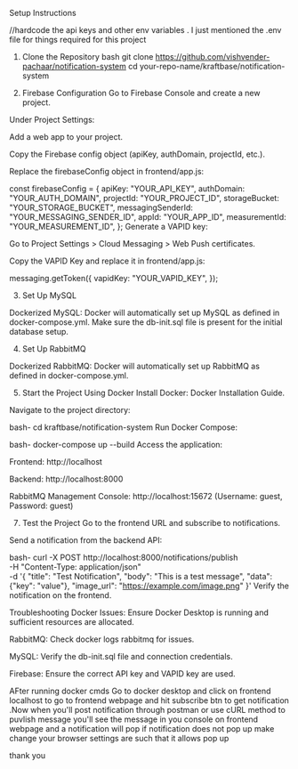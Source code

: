 Setup Instructions

//hardcode the api keys and other env variables . I just mentioned the .env file for things required for this project

1. Clone the Repository
bash
git clone https://github.com/vishvender-pachaar/notification-system
cd your-repo-name/kraftbase/notification-system

2. Firebase Configuration
Go to Firebase Console and create a new project.

Under Project Settings:

Add a web app to your project.

Copy the Firebase config object (apiKey, authDomain, projectId, etc.).

Replace the firebaseConfig object in frontend/app.js:

const firebaseConfig = {
    apiKey: "YOUR_API_KEY",
    authDomain: "YOUR_AUTH_DOMAIN",
    projectId: "YOUR_PROJECT_ID",
    storageBucket: "YOUR_STORAGE_BUCKET",
    messagingSenderId: "YOUR_MESSAGING_SENDER_ID",
    appId: "YOUR_APP_ID",
    measurementId: "YOUR_MEASUREMENT_ID",
};
Generate a VAPID key:

Go to Project Settings > Cloud Messaging > Web Push certificates.

Copy the VAPID Key and replace it in frontend/app.js:

messaging.getToken({
    vapidKey: "YOUR_VAPID_KEY",
});


3. Set Up MySQL

Dockerized MySQL:
Docker will automatically set up MySQL as defined in docker-compose.yml. Make sure the db-init.sql file is present for the initial database setup.

4. Set Up RabbitMQ

Dockerized RabbitMQ:
Docker will automatically set up RabbitMQ as defined in docker-compose.yml.

5. Start the Project Using Docker
Install Docker: Docker Installation Guide.

Navigate to the project directory:

bash-
cd kraftbase/notification-system
Run Docker Compose:

bash-
docker-compose up --build
Access the application:

Frontend: http://localhost

Backend: http://localhost:8000

RabbitMQ Management Console: http://localhost:15672
(Username: guest, Password: guest)

7. Test the Project
Go to the frontend URL and subscribe to notifications.

Send a notification from the backend API:

bash-
curl -X POST http://localhost:8000/notifications/publish \
  -H "Content-Type: application/json" \
  -d '{
    "title": "Test Notification",
    "body": "This is a test message",
    "data": {"key": "value"},
    "image_url": "https://example.com/image.png"
  }'
Verify the notification on the frontend.

Troubleshooting
Docker Issues: Ensure Docker Desktop is running and sufficient resources are allocated.

RabbitMQ: Check docker logs rabbitmq for issues.

MySQL: Verify the db-init.sql file and connection credentials.

Firebase: Ensure the correct API key and VAPID key are used.

AFter running docker cmds 
Go to docker desktop and click on frontend localhost to go to frontend webpage and hit subscribe btn
to get notification .Now when you'll post notification through postman or use cURL method to puvlish
message you'll see the message in you console on frontend webpage and a notification will pop
if notification does not pop up make change your browser settings are such that it allows pop up

thank you
